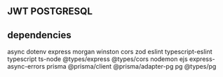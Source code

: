 ## JWT POSTGRESQL


## dependencies
async 
dotenv
express
morgan
winston
cors 
zod
eslint
typescript-eslint
typescript
ts-node
@types/express
@types/cors
nodemon
ejs
express-async-errors
prisma
@prisma/client
@prisma/adapter-pg
pg
@types/pg